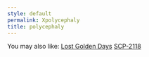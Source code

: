 ```yaml
---
style: default
permalink: Xpolycephaly
title: polycephaly
---
```

You may also like:
[Lost Golden Days](http://scp-wiki.net/lost-golden-days)
[SCP-2118](http://scp-wiki.net/scp-2118)